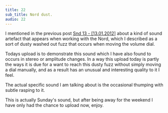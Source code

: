 ```yaml
---
title: 22
sub_title: Nord dust.
audio: 22
---
```


I mentioned in the previous post <a href="http://www.mono-log.org/snd_13/" title="Snd 13 - [13.01.2012]">Snd 13 - [13.01.2012]</a> about a kind of sound artefact that appears when working with the Nord, which I described as a sort of dusty washed out fuzz that occurs when moving the volume dial. 

Todays upload is to demonstrate this sound which I have also found to occurs in stereo or amplitude changes. In a way this upload today is partly the ways it is due for a want to reach this dusty fuzz without simply moving a dial manually, and as a result has an unusual and interesting quality to it I feel. 

The actual specific sound I am talking about is the occasional thumping with subtle rasping to it.

This is actually Sunday's sound, but after being away for the weekend I have only had the chance to upload now, enjoy.